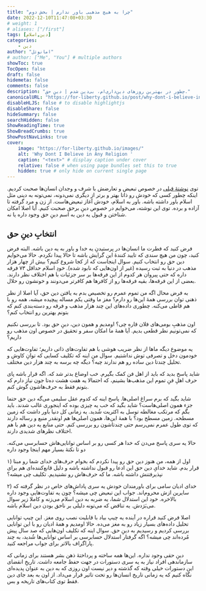 ```yaml
---
title: "چرا به هیچ مذهبی باور ندارم | بخش دوم"
date: 2022-12-10T11:47:08+03:30
# weight: 1
# aliases: ["/first"]
tags: [دین,اسلام]
categories:
    - دین
author: "امانوئل"
# author: ["Me", "You"] # multiple authors
showToc: true
TocOpen: false
draft: false
hidemeta: false
comments: false
description: "چطور در بهترین روزهای دین‌داری‌ام، بی‌دین شدم | دینِ حق."
canonicalURL: "https://for-liberty.github.io/post/why-dont-i-believe-in-any-religion-2"
disableHLJS: false # to disable highlightjs
disableShare: false
hideSummary: false
searchHidden: false
ShowReadingTime: true
ShowBreadCrumbs: true
ShowPostNavLinks: true
cover:
    image: "https://for-liberty.github.io/images/" 
    alt: 'Why Dont I Believe in Any Religion '
    caption: "<text>" # display caption under cover
    relative: false # when using page bundles set this to true
    hidden: true # only hide on current single page
---
```


توی 
[نوشتهٔ قبلی](/post/why-dont-i-believe-in-any-religion-1) 
در خصوص تبعیض و تعارضش با شرف و وجدان انسان‌ها صحبت کردیم. اینکه چطور کسی که خودش رو ذاتا بهتر و برتر از دیگری نمی‌دونه، نمی‌تونه به دینی مثل اسلام باور داشته باشه. باور به اسلام، خودش آغاز تبعیض‌هاست. از زن و مرد گرفته تا آزاده و برده. توی این نوشته، می‌خوایم در خصوص دینِ برحق صحبت کنیم. آیا اصلا امکان شناختن و قبول یه دین به اسم دینِ حق وجود داره یا نه.

## انتخابِ دینِ حق

فرض کنید که فطرت ما انسان‌ها در پرستیدنِ یه خدا و باور به یه دین باشه. البته فرض کنید، چون من هیچ سندی که تایید کنندهٔ این گرایش باشه تا حالا پیدا نکردم. حالا می‌خوایم دین حق رو انتخاب کنیم. سوال اینجاست که از کجا شروع کنیم؟ بیش از چهار هزار مذهب در دنیا به ثبت رسیده (غیر از اون‌هایی که نابود شده). خودِ اسلام حداقل ۷۳ فرقه داره که حتی پیروان هر کدوم از این فرقه‌ها بر سر جزئیات با هم اختلاف نظر دارند. بعضی از این فرقه‌ها، بقیه فرقه‌ها رو از کافرها هم کافرتر می‌دونند و خونشون رو حلال.

به فرض محال اگه من تموم عمرم رو تخصیص بدم به یافتن دین حق، آیا اصلا از نظر ذهنی توان بررسی همهٔ این‌ها رو دارم؟ مغز ما وقتی یکم مساله پیچیده میشه، همه رو با هم قاطی می‌کنه. چطوری داده‌های این چند هزار مذهب و فرقه رو دسته‌بندی کنم که بتونم بهترین رو انتخاب کنم؟

اون مذهبِ بومی‌های فلان قاره چی؟ اومدیم و همون دین، دینِ حق بود. تا بررسی نکنیم که نمی‌تونیم نظر قطعی بدیم. آیا همهٔ ما امکان سفر و تحقیق در خصوص اون مذهب رو داریم؟

یه موضوع دیگه ماها از نظر ضریب هوشی با هم تفاوت‌های ذاتی داریم؛ تفاوت‌هایی که خودمون دخل و تصرفی توش نداشتیم. سوال من اینه که تکلیف کسایی که توانِ کاوش و تحلیل چندتا دین ساده رو هم ندارند چیه؟ دیگه چه برسه به چند هزار دین مختلف.

شاید پاسخ بدید که باید از اهل فن کمک بگیرم. خب اوضاع بدتر شد که. اگه قرار باشه پای حرف اهلِ فنِ تموم این مذهب‌ها بشینم، که احتمالا یه هفت هشت ده‌تا جون نیاز دارم که بتونم فقط به حرف‌هاشون گوش کنم. 

شاید بگید که برم سراغ اصلی‌ها. پاسخ اینه که کدوم عقل سلیمی می‌گه دین حق حتما جزء همون اصلی‌هاست؟ شاید بگید که خب یه چیزی بوده که اینجوری غالب شدند. باید بگم که مرتکب مغالطه توسل به اکثریت شُدید. یه زمانی کل دنیا باور داشت که زمین مسطحه. زمین مسطح بود؟ با همهٔ این‌ها، همون اصلی‌ها هم اونقدر منبع و رساله دارند که توی طول عمرم نمی‌رسم حتی چندتاشون رو بررسی کنم. حتی منابع یه دین هم با هم اختلاف نظرهای شدیدی دارند.

حالا یه سری پاسخ می‌دن که خدا هر کسی رو بر اساس توانایی‌هاش حسابرسی می‌کنه. دو تا نکتهٔ بسیار مهم اینجا وجود داره

۱) اول از همه، من هنوز دین حق رو پیدا نکردم که بخوام حرف‌های خدای شما رو مبنا قرار بدم. شاید خدایِ دین حق این ادعا رو قبول نداشته باشه و دلیل قانع‌کننده‌ای هم برای نپذیرفتنش داشته باشه. ما که حرف‌هاش رو نشنیدیم. تکلیف چی میشه؟

۲) خدای ادیان سامی برای باورمندان خودش یه سری پاداش‌های خاص در نظر گرفته که سایرین ازش محروم‌اند. جواب این تبعیض چی میشه؟ چون یه تفاوت‌هایی وجود داره بالاخره. خود این استدلال شما، یه ضربه به دین اسلام می‌زنه و کاملا زیر سوال می‌بَرَدش. یه تناقض که می‌تونه دلیلی بر ناحق بودن دین اسلام باشه.

اصلا فرض کنید قراره در آینده یه چیپ بیاد با قابلیت نصب روی مغز. این چیپ توانایی تحلیل داده‌های بسیار زیاد رو به مغز می‌ده. حالا اومدیم و همهٔ ادیان رو با این توانایی بررسی کردیم و رسیدیم به دینِ حق. سوال اینه که تکلیف اون‌هایی که صد سال پیش مُرده‌اند چی میشه؟ اگه گرفتار استدلال حسابرسی بر اساس توانایی‌ها شُدید، به چند پاراگراف بالاتر برای جواب مراجعه کنید.

دینِ حقی وجود نداره. این‌ها همه ساخته و پرداختهٔ ذهن بشر هستند برای زمانی که سازماندهی افراد نیاز به یه سری دستورات در جهت حفظ جامعه داشت. تاریخِ انقضای این دستورات خیلی وقته که گذشته و دیر نیست اون روزی که به دین به عنوان پدیده‌ای نگاه کنیم که یه زمانی تاریخ انسان‌ها رو تحت تاثیر قرار می‌داد. از اون به بعد جای دین فقط توی کتاب‌های تاریخه و بس.
